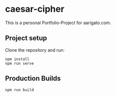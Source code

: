 # caesar-cipher
This is a personal Portfolio-Project for aarigato.com.

## Project setup
Clone the repository and run:
```
npm install
npm run serve
```

## Production Builds
```
npm run build
```